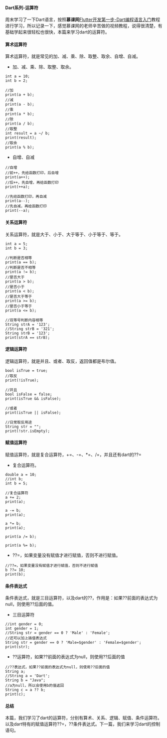#### Dart系列-运算符

周末学习了一下Dart语言，按照**慕课网**[Flutter开发第一步-Dart编程语言入门](https://www.imooc.com/learn/1035)教程进行学习，所以记录一下，感觉慕课网的老师辛苦做的视频教程，说得很清楚，有基础学起来很轻松也很快，本篇来学习dart的运算符。

#### 算术运算符

算术运算符，就是常见的加、减、乘、除、取整、取余、自增、自减。

- 加、减、乘、除、取整、取余。

```
int a = 10;
int b = 2;

//加
print(a + b);
//减
print(a - b);
//乘
print(a * b);
//除
print(a / b);
//取整
int result = a ~/ b;
print(result);
//取余
print(a % b);
```

- 自增、自减

```
//自增
//前++，先给函数打印，后自增
print(a++);
//后++，先自增，再给函数打印
print(++a);

//先给函数打印，再自减
print(a--);
//先自减，再给函数打印
print(--a);
```

#### 关系运算符

关系运算符，就是大于、小于、大于等于、小于等于、等于。

```
int a = 5;
int b = 3;

//判断是否相等
print(a == b);
//判断是否不相等
print(a != b);
//是否大于
print(a > b);
//是否小于
print(a < b);
//是否大于等于
print(a >= b);
//是否小于等于
print(a <= b);

//双等号判断内容相等
String strA = '123';
//String strB = '321';
String strB = '123';
print(strA == strB);
```

#### 逻辑运算符

逻辑运算符，就是并且、或者、取反，返回值都是布尔值。

```
bool isTrue = true;
//取反
print(!isTrue);

//并且
bool isFalse = false;
print(isTrue && isFalse);

//或者
print(isTrue || isFalse);

//日常取反用途
String str = "";
print(!str.isEmpty);
```

#### 赋值运算符

赋值运算符，就是复合运算符，+=、-=、*=、/=，并且还有dart的??=

- 复合运算符。

```
double a = 10;
//int b;
int b = 5;

//复合运算符
a += 2;
print(a);

a -= b;
print(a);

a *= b;
print(a);

print(a /= b);
  
print(a %= b);
```

- ??=，如果变量没有赋值才进行赋值，否则不进行赋值。

```
//??=，如果变量没有赋值才进行赋值，否则不进行赋值
b ??= 10;
print(b);
```

#### 条件表达式

条件表达式，就是三目运算符，以及dart的??，作用是：如果??前面的表达式为null，则使用??后面的值。

- 三目运算符

```
//int gender = 0;
int gender = 1;
//String str = gender == 0 ? 'Male' : 'Female';
//还可以加上插值表达式
String str = gender == 0 ? 'Male=$gender' : 'Female=$gender';
print(str);
```

- ??运算符，如果??前面的表达式为null，则使用??后面的值

```
//??表达式，如果??前面的表达式为null，则使用??后面的值
String a;
//String a = 'Dart';
String b = "Java";
//a为null，所以会使用b的值返回
String c = a ?? b;
print(c);
```

#### 总结

本篇，我们学习了dart的运算符，分别有算术、关系、逻辑、赋值、条件运算符。以及dart特有的赋值运算符??=，??条件表达式。下一篇，我们来学习dart的控制语句。